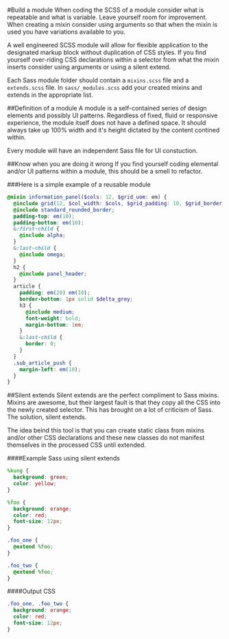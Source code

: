 #Build a module
When coding the SCSS of a module consider what is repeatable and what is variable. Leave yourself room for improvement. When creating a mixin consider using arguments so that when the mixin is used you have variations available to you.

A well engineered SCSS module will allow for flexible application to the designated markup block without duplication of CSS styles. If you find yourself over-riding CSS declarations within a selector from what the mixin inserts consider using arguments or using a silent extend. 

Each Sass module folder should contain a `mixins.scss` file and a `extends.scss` file. In `sass/_modules.scss` add your created mixins and extends in the appropriate list.

##Definition of a module
A module is a self-contained series of design elements and possibly UI patterns. Regardless of fixed, fluid or responsive experience, the module itself does not have a defined space. It should always take up 100% width and it's height dictated by the content contined within. 

Every module will have an independent Sass file for UI constuction. 

##Know when you are doing it wrong
If you find yourself coding elemental and/or UI patterns within a module, this should be a smell to refactor. 

###Here is a simple example of a reusable module
```scss
@mixin information_panel($cols: 12, $grid_uom: em) {
  @include grid(12, $col_width: $cols, $grid_padding: 10, $grid_border: 1, $grid_uom: $grid_uom);
  @include standard_rounded_border;
  padding-top: em(10);
  padding-bottom: em(10);
  &:first-child {
    @include alpha;
  }
  &:last-child {
    @include omega;
  }
  h2 {
    @include panel_header;    
  }
  article {
    padding: em(20) em(10);
    border-bottom: 1px solid $delta_grey; 
    h3 {
      @include medium;
      font-weight: bold;
      margin-bottom: 1em;
    }
    &:last-child {
      border: 0;
    }
  }
  .sub_article_push {
    margin-left: em(10);
  }
}
```

##Silent extends
Silent extends are the perfect compliment to Sass mixins. Mixins are awesome, but their largest fault is that they copy all the CSS into the newly created selector. This has brought on a lot of criticism of Sass. The solution, silent extends. 

The idea beind this tool is that you can create static class from mixins and/or other CSS declarations and these new classes do not manifest themselves in the processed CSS until extended. 

####Example Sass using silent extends
```scss
%kung {
  background: green;
  color: yellow;
}

%foo {
  background: orange;
  color: red;
  font-size: 12px;
}

.foo_one {
  @extend %foo;
}

.foo_two {
  @extend %foo;
}
```

####Output CSS
```css
.foo_one, .foo_two {
  background: orange;
  color: red;
  font-size: 12px;
}
```












